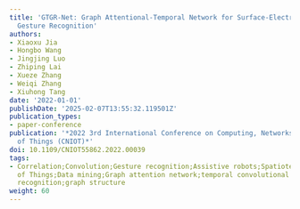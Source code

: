 ```yaml
---
title: 'GTGR-Net: Graph Attentional-Temporal Network for Surface-Electromyography-Based
  Gesture Recognition'
authors:
- Xiaoxu Jia
- Hongbo Wang
- Jingjing Luo
- Zhiping Lai
- Xueze Zhang
- Weiqi Zhang
- Xiuhong Tang
date: '2022-01-01'
publishDate: '2025-02-07T13:55:32.119501Z'
publication_types:
- paper-conference
publication: '*2022 3rd International Conference on Computing, Networks and Internet
  of Things (CNIOT)*'
doi: 10.1109/CNIOT55862.2022.00039
tags:
- Correlation;Convolution;Gesture recognition;Assistive robots;Spatiotemporal phenomena;Internet
  of Things;Data mining;Graph attention network;temporal convolutional network;sEMG;gesture
  recognition;graph structure
weight: 60
---
```

